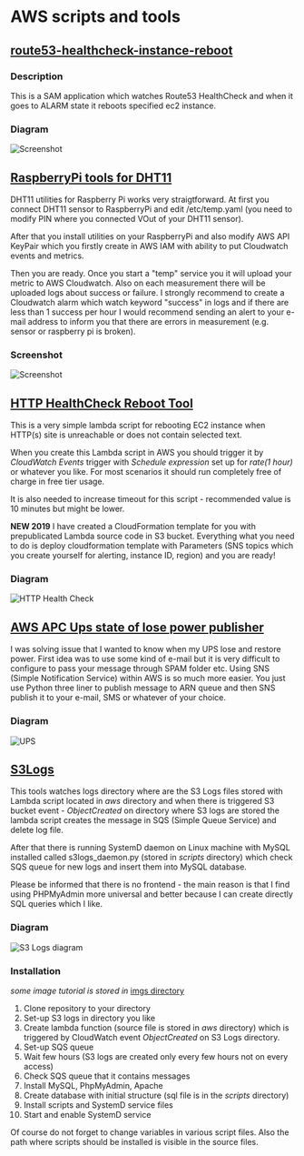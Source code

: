 # AWS scripts and tools

## [route53-healthcheck-instance-reboot](https://github.com/koss822/misc/blob/master/Aws/route53-healthcheck-instance-reboot/)
### Description
This is a SAM application which watches Route53 HealthCheck and when it goes to ALARM state it reboots specified ec2 instance.

### Diagram
![Screenshot](https://github.com/koss822/misc/raw/master/imgs/heathcheck/route53-healthcheck-reboot.png "Route53 HealthCheckReboot screenshot")

## [RaspberryPi tools for DHT11](https://github.com/koss822/misc/blob/master/Aws/dht11/)

DHT11 utilities for Raspberry Pi works very straigtforward. At first you connect DHT11 sensor to RaspberryPi and edit /etc/temp.yaml (you need to modify PIN where you connected VOut of your DHT11 sensor).

After that you install utilities on your RaspberryPi and also modify AWS API KeyPair which you firstly create in AWS IAM with ability to put Cloudwatch events and metrics.

Then you are ready. Once you start a "temp" service you it will upload your metric to AWS Cloudwatch. Also on each measurement there will be uploaded logs about success or failure. I strongly recommend to create a Cloudwatch alarm which watch keyword "success" in logs and if there are less than 1 success per hour I would recommend sending an alert to your e-mail address to inform you that there are errors in measurement (e.g. sensor or raspberry pi is broken).

### Screenshot
![Screenshot](https://github.com/koss822/misc/blob/master/imgs/aws-dht11.png?raw=true "DHT11 Cloudwatch screenshot")

## [HTTP HealthCheck Reboot Tool](https://github.com/koss822/misc/blob/master/Aws/website_check/)

This is a very simple lambda script for rebooting EC2 instance when HTTP(s) site is unreachable or does not contain selected text.

When you create this Lambda script in AWS you should trigger it by _CloudWatch Events_ trigger with _Schedule expression_ set up for _rate(1 hour)_ or whatever you like. For most scenarios it should run completely free of charge in free tier usage.

It is also needed to increase timeout for this script - recommended value is 10 minutes but might be lower.

**NEW 2019**
I have created a CloudFormation template for you with prepublicated Lambda source code in S3 bucket. Everything what you need to do is deploy cloudformation template with Parameters (SNS topics which you create yourself for alerting, instance ID, region) and you are ready!

### Diagram
![HTTP Health Check](https://raw.githubusercontent.com/koss822/misc/master/imgs/http_health_check.png "HTTP Health Check diagram")

## [AWS APC Ups state of lose power publisher](https://github.com/koss822/misc/blob/master/Aws/apcupsarn/)

I was solving issue that I wanted to know when my UPS lose and restore power. First idea was to use some kind of e-mail but it is very difficult to configure to pass your message through SPAM folder etc. Using SNS (Simple Notification Service) within AWS is so much more easier. You just use Python three liner to publish message to ARN queue and then SNS publish it to your e-mail, SMS or whatever of your choice.

### Diagram
![UPS](https://raw.githubusercontent.com/koss822/misc/master/imgs/ups.png "UPS diagram")

## [S3Logs](https://github.com/koss822/misc/tree/master/Aws/s3logs)

This tools watches logs directory where are the S3 Logs files stored with Lambda script located in _aws_ directory and when there is triggered S3 bucket event - _ObjectCreated_ on directory where S3 logs are stored the lambda script creates the message in SQS (Simple Queue Service) and delete log file.

After that there is running SystemD daemon on Linux machine with MySQL installed called s3logs_daemon.py (stored in _scripts_ directory) which check SQS queue for new logs and insert them into MySQL database.

Please be informed that there is no frontend - the main reason is that I find using PHPMyAdmin more universal and better because I can create directly SQL queries which I like.

### Diagram
![S3 Logs diagram](https://raw.githubusercontent.com/koss822/misc/master/imgs/sqss3.png "S3 Logs diagram")

### Installation

_some image tutorial is stored in_ [imgs directory](https://github.com/koss822/misc/tree/master/Aws/s3logs/imgs)

1. Clone repository to your directory
2. Set-up S3 logs in directory you like
3. Create lambda function (source file is stored in _aws_ directory) which is triggered by CloudWatch event _ObjectCreated_ on S3 Logs directory.
4. Set-up SQS queue
5. Wait few hours (S3 logs are created only every few hours not on every access)
6. Check SQS queue that it contains messages
7. Install MySQL, PhpMyAdmin, Apache
8. Create database with initial structure (sql file is in the _scripts_ directory)
9. Install scripts and SystemD service files
10. Start and enable SystemD service

Of course do not forget to change variables in various script files. Also the path where scripts should be installed is visible in the source files.
